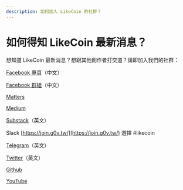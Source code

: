 ```yaml
---
description: 如何加入 LikeCoin 的社群？
---
```


# 如何得知 LikeCoin 最新消息？

想知道 LikeCoin 最新消息？想跟其他創作者打交道？請即加入我們的社群：

[Facebook 專頁](https://www.facebook.com/Liker.Land/)（中文）

[Facebook 群組](https://www.facebook.com/groups/likecoin/)（中文）

[Matters](https://matters.news/@likecoin)

[Medium](https://medium.com/likecoin)

[Substack](https://likecoin.substack.com/)（英文）

Slack [https://join.g0v.tw/](https://join.g0v.tw/) 選擇 \#likecoin

[Telegram](https://t.me/likecoin)（英文）

[Twitter](https://twitter.com/likecoin)（英文）

[Github](http://github.com/likecoin)

[YouTube](https://www.youtube.com/channel/UC4yVjIwwIX0y10ky3C-8iYA)

